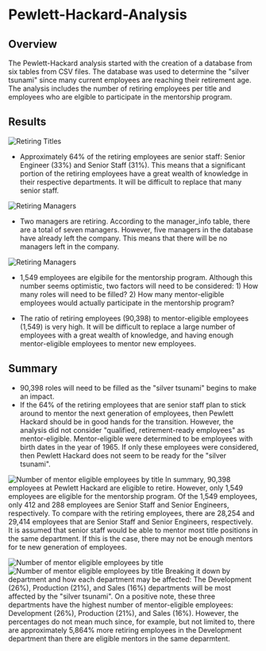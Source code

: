 # Pewlett-Hackard-Analysis

## Overview
The Pewlett-Hackard analysis started with the creation of a database from six tables from CSV files. The database was used to determine the "silver tsunami" since many current employees are reaching their retirement age. The analysis includes the number of retiring employees per title and employees who are elgible to participate in the mentorship program.

## Results
![Retiring Titles](../Images/retiring_titles.png)
- Approximately 64% of the retiring employees are senior staff: Senior Engineer (33%) and Senior Staff (31%). This means that a significant portion of the retiring employees have a great wealth of knowledge in their respective departments. It will be difficult to replace that many senior staff.

![Retiring Managers](../Images/emp_no_of_retiring_managers.png)
- Two managers are retiring. According to the manager_info table, there are a total of seven managers. However, five managers in the database have already left the company. This means that there will be no managers left in the company. 

![Retiring Managers](../Images/mentor_elgible.png)
- 1,549 employees are elgibile for the mentorship program. Although this number seems optimistic, two factors will need to be considered: 1) How many roles will need to be filled? 2) How many mentor-eligible employees would actually participate in the mentorship program?

- The ratio of retiring employees (90,398) to mentor-eligible employees (1,549) is very high. It will be difficult to replace a large number of employees with a great wealth of knowledge, and having enough mentor-eligible employees to mentor new employees.

## Summary
- 90,398 roles will need to be filled as the "silver tsunami" begins to make an impact.
- If the 64% of the retiring employees that are senior staff plan to stick around to mentor the next generation of employees, then Pewlett Hackard should be in good hands for the transition. However, the analysis did not consider "qualified, retirement-ready employees" as mentor-eligible. Mentor-eligible were determined to be employees with birth dates in the year of 1965. If only these employees were considered, then Pewlett Hackard does not seem to be ready for the "silver tsunami". 

![Number of mentor eligible employees by title](../Images/mentor_elgible_by_title.png)
In summary, 90,398 employees at Pewlett Hackard are eligible to retire. However, only 1,549 employees are eligible for the mentorship program. Of the 1,549 employees, only 412 and 288 employees are Senior Staff and Senior Engineers, respectively. To compare with the retiring employees, there are 28,254 and 29,414 employees that are Senior Staff and Senior Engineers, respectively. It is assumed that senior staff would be able to mentor most title positions in the same department. If this is the case, there may not be enough mentors for te new generation of employees.

![Number of mentor eligible employees by title](../Images/retiring_emp_by_dept.png)
![Number of mentor eligible employees by title](../Images/mentor_eligible_by_dept)
Breaking it down by department and how each department may be affected: 
The Development (26%), Production (21%), and Sales (16%) departments will be most affected by the "silver tsunami". On a positive note, these three departments have the highest number of mentor-eligible employees: Development (26%), Production (21%), and Sales (16%). However, the percentages do not mean much since, for example, but not limited to, there are approximately 5,864% more retiring employees in the Development department than there are eligible mentors in the same deparmtent. 


